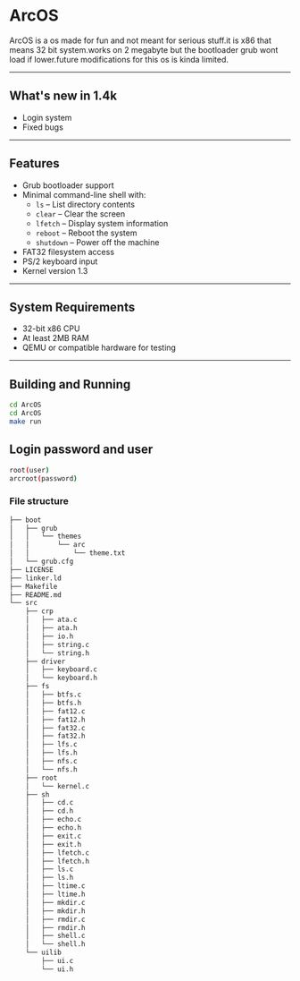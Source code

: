 # ArcOS

ArcOS is a os made for fun and not meant for serious stuff.it is x86 that means 32 bit system.works on 2 megabyte but the bootloader grub wont load if lower.future modifications for this os is kinda limited.

---

## What's new in 1.4k

- Login system
- Fixed bugs

---

## Features

- Grub bootloader support
- Minimal command-line shell with:
  - `ls` – List directory contents
  - `clear` – Clear the screen
  - `lfetch` – Display system information
  - `reboot` – Reboot the system
  - `shutdown` – Power off the machine
- FAT32 filesystem access
- PS/2 keyboard input
- Kernel version 1.3

---

## System Requirements

- 32-bit x86 CPU
- At least 2MB RAM
- QEMU or compatible hardware for testing

---

## Building and Running

```bash
cd ArcOS
cd ArcOS
make run
```
## Login password and user

```bash
root(user)
arcroot(password)
```
### File structure
```bash
├── boot
│   ├── grub
│   │   └── themes
│   │       └── arc
│   │           └── theme.txt
│   └── grub.cfg
├── LICENSE
├── linker.ld
├── Makefile
├── README.md
└── src
    ├── crp
    │   ├── ata.c
    │   ├── ata.h
    │   ├── io.h
    │   ├── string.c
    │   └── string.h
    ├── driver
    │   ├── keyboard.c
    │   └── keyboard.h
    ├── fs
    │   ├── btfs.c
    │   ├── btfs.h
    │   ├── fat12.c
    │   ├── fat12.h
    │   ├── fat32.c
    │   ├── fat32.h
    │   ├── lfs.c
    │   ├── lfs.h
    │   ├── nfs.c
    │   └── nfs.h
    ├── root
    │   └── kernel.c
    ├── sh
    │   ├── cd.c
    │   ├── cd.h
    │   ├── echo.c
    │   ├── echo.h
    │   ├── exit.c
    │   ├── exit.h
    │   ├── lfetch.c
    │   ├── lfetch.h
    │   ├── ls.c
    │   ├── ls.h
    │   ├── ltime.c
    │   ├── ltime.h
    │   ├── mkdir.c
    │   ├── mkdir.h
    │   ├── rmdir.c
    │   ├── rmdir.h
    │   ├── shell.c
    │   └── shell.h
    └── uilib
        ├── ui.c
        └── ui.h
```

